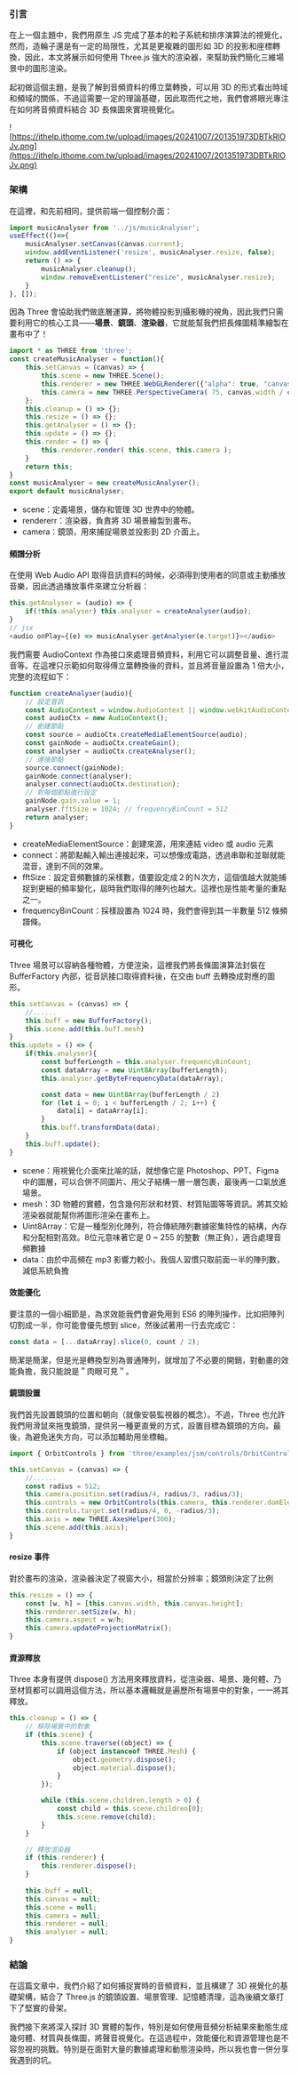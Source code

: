 ### **引言**
在上一個主題中，我們用原生 JS 完成了基本的粒子系統和排序演算法的視覺化，然而，造輪子還是有一定的局限性，尤其是更複雜的圖形如 3D 的投影和座標轉換，因此，本文將展示如何使用 Three.js 強大的渲染器，來幫助我們簡化三維場景中的圖形渲染。

起初做這個主題，是我了解到音頻資料的傅立葉轉換，可以用 3D 的形式看出時域和頻域的關係，不過這需要一定的理論基礎，因此取而代之地，我們會將眼光專注在如何將音頻資料結合 3D 長條圖來實現視覺化。

![https://ithelp.ithome.com.tw/upload/images/20241007/201351973DBTkRlOJv.png](https://ithelp.ithome.com.tw/upload/images/20241007/201351973DBTkRlOJv.png)

### 架構
在這裡，和先前相同，提供前端一個控制介面：
```jsx
import musicAnalyser from '../js/musicAnalyser';
useEffect(()=>{
    musicAnalyser.setCanvas(canvas.current);
    window.addEventListener('resize', musicAnalyser.resize, false);
    return () => {
        musicAnalyser.cleanup();
        window.removeEventListener("resize", musicAnalyser.resize);
    }
}, []);
```
因為 Three 會協助我們做底層運算，將物體投影到攝影機的視角，因此我們只需要利用它的核心工具——**場景**、**鏡頭**、**渲染器**，它就能幫我們把長條圖精準繪製在畫布中了！
```javascript
import * as THREE from 'three';
const createMusicAnalyser = function(){
    this.setCanvas = (canvas) => {
        this.scene = new THREE.Scene();
        this.renderer = new THREE.WebGLRenderer({"alpha": true, "canvas": canvas});
        this.camera = new THREE.PerspectiveCamera( 75, canvas.width / canvas.height, 0.1, 1000 );
    };
    this.cleanup = () => {};
    this.resize = () => {};
    this.getAnalyser = () => {};
    this.update = () => {};
    this.render = () => {
        this.renderer.render( this.scene, this.camera );
    }
    return this;
}
const musicAnalyser = new createMusicAnalyser();
export default musicAnalyser;
```
* scene：定義場景，儲存和管理 3D 世界中的物體。
* rendererr：渲染器，負責將 3D 場景繪製到畫布。
* camera：鏡頭，用來捕捉場景並投影到 2D 介面上。

#### 頻譜分析
在使用 Web Audio API 取得音訊資料的時候，必須得到使用者的同意或主動播放音樂，因此透過播放事件來建立分析器：
```javascript
this.getAnalyser = (audio) => {
    if(!this.analyser) this.analyser = createAnalyser(audio);
}
// jsx
<audio onPlay={(e) => musicAnalyser.getAnalyser(e.target)}></audio>
```
我們需要 AudioContext 作為接口來處理音頻資料，利用它可以調整音量、進行混音等。在這裡只示範如何取得傅立葉轉換後的資料，並且將音量設置為 1 倍大小，完整的流程如下：
```javascript
function createAnalyser(audio){
    // 設定音訊
    const AudioContext = window.AudioContext || window.webkitAudioContext; //相容性
    const audioCtx = new AudioContext();
    // 創建節點
    const source = audioCtx.createMediaElementSource(audio);
    const gainNode = audioCtx.createGain();
    const analyser = audioCtx.createAnalyser();
    // 連接節點
    source.connect(gainNode);
    gainNode.connect(analyser);
    analyser.connect(audioCtx.destination);
    // 對每個節點進行設定
    gainNode.gain.value = 1;
    analyser.fftSize = 1024; // frequencyBinCount = 512
    return analyser;
}
```
* createMediaElementSource：創建來源，用來連結 video 或 audio 元素
* connect：將節點輸入輸出連接起來，可以想像成電路，透過串聯和並聯就能混音，達到不同的效果。
* fftSize：設定音頻數據的采樣數，值要設定成２的Ｎ次方，這個值越大就能捕捉到更細的頻率變化，屆時我們取得的陣列也越大。這裡也是性能考量的重點之一。
* frequencyBinCount：採樣設置為 1024 時，我們會得到其一半數量 512 條頻譜條。

#### 可視化
Three 場景可以容納各種物體，方便渲染，這裡我們將長條圖演算法封裝在 BufferFactory 內部，從音訊接口取得資料後，在交由 buff 去轉換成對應的圖形。
```javascript
this.setCanvas = (canvas) => {
    //......
    this.buff = new BufferFactory();
    this.scene.add(this.buff.mesh)
}
this.update = () => {
    if(this.analyser){
        const bufferLength = this.analyser.frequencyBinCount;
        const dataArray = new Uint8Array(bufferLength);
        this.analyser.getByteFrequencyData(dataArray);

        const data = new Uint8Array(bufferLength / 2)
        for (let i = 0; i < bufferLength / 2; i++) {
            data[i] = dataArray[i];
        }
        this.buff.transformData(data);
    }
    this.buff.update();
}
```
* scene：用視覺化介面來比喻的話，就想像它是 Photoshop、PPT、Figma 中的圖層，可以合併不同圖片、用父子結構一層一層包裹，最後再一口氣放進場景。
* mesh：3D 物體的實體，包含幾何形狀和材質、材質貼圖等等資訊。將其交給渲染器就能幫你將圖形渲染在畫布上。
* Uint8Array：它是一種型別化陣列，符合傳統陣列數據密集特性的結構，內存和分配相對高效。8位元意味著它是 0 ~ 255 的整數（無正負），適合處理音頻數據
* data：由於中高頻在 mp3 影響力較小，我個人習慣只取前面一半的陣列數，減低系統負擔

#### 效能優化
要注意的一個小細節是，為求效能我們會避免用到 ES6 的陣列操作，比如把陣列切割成一半，你可能會優先想到 slice，然後試著用一行去完成它：
```javascript
const data = [...dataArray].slice(0, count / 2);
```
簡潔是簡潔，但是光是轉換型別為普通陣列，就增加了不必要的開銷，對動畫的效能負擔，我只能說是＂肉眼可見＂。

#### 鏡頭設置
我們首先設置鏡頭的位置和朝向（就像安裝監視器的概念）。不過，Three 也允許我們用滑鼠來拖曳鏡頭，提供另一種更直覺的方式，設置目標為鏡頭的方向。最後，為避免迷失方向，可以添加輔助用坐標軸。
```javascript
import { OrbitControls } from 'three/examples/jsm/controls/OrbitControls';
```
```javascript
this.setCanvas = (canvas) => {
    //......
    const radius = 512;
    this.camera.position.set(radius/4, radius/3, radius/3);
    this.controls = new OrbitControls(this.camera, this.renderer.domElement);
    this.controls.target.set(radius/4, 0, -radius/3);
    this.axis = new THREE.AxesHelper(300);
    this.scene.add(this.axis);
}
```

#### resize 事件
對於畫布的渲染，渲染器決定了視窗大小，相當於分辨率；鏡頭則決定了比例
```javascript
this.resize = () => {
    const [w, h] = [this.canvas.width, this.canvas.height];
    this.renderer.setSize(w, h);
    this.camera.aspect = w/h;
    this.camera.updateProjectionMatrix();
}
```

#### 資源釋放
Three 本身有提供 dispose() 方法用來釋放資料，從渲染器、場景、幾何體、乃至材質都可以調用這個方法，所以基本邏輯就是遍歷所有場景中的對象，一一將其釋放。
```javascript
this.cleanup = () => {
    // 移除場景中的對象
    if (this.scene) {
        this.scene.traverse((object) => {
            if (object instanceof THREE.Mesh) {
                object.geometry.dispose();
                object.material.dispose();
            }
        });

        while (this.scene.children.length > 0) {
            const child = this.scene.children[0];
            this.scene.remove(child);
        }
    }

    // 釋放渲染器
    if (this.renderer) {
        this.renderer.dispose();
    }
    
    this.buff = null;
    this.canvas = null;
    this.scene = null;
    this.camera = null;
    this.renderer = null;
    this.analyser = null;
}
```

### **結論**
在這篇文章中，我們介紹了如何捕捉實時的音頻資料，並且構建了 3D 視覺化的基礎架構，結合了 Three.js 的鏡頭設置、場景管理、記憶體清理，這為後續文章打下了堅實的骨架。

我們接下來將深入探討 3D 實體的製作，特別是如何使用音頻分析結果來動態生成幾何體、材質與長條圖，將聲音視覺化。在這過程中，效能優化和資源管理也是不容忽視的挑戰。特別是在面對大量的數據處理和動態渲染時，所以我也會一併分享我遇到的坑。